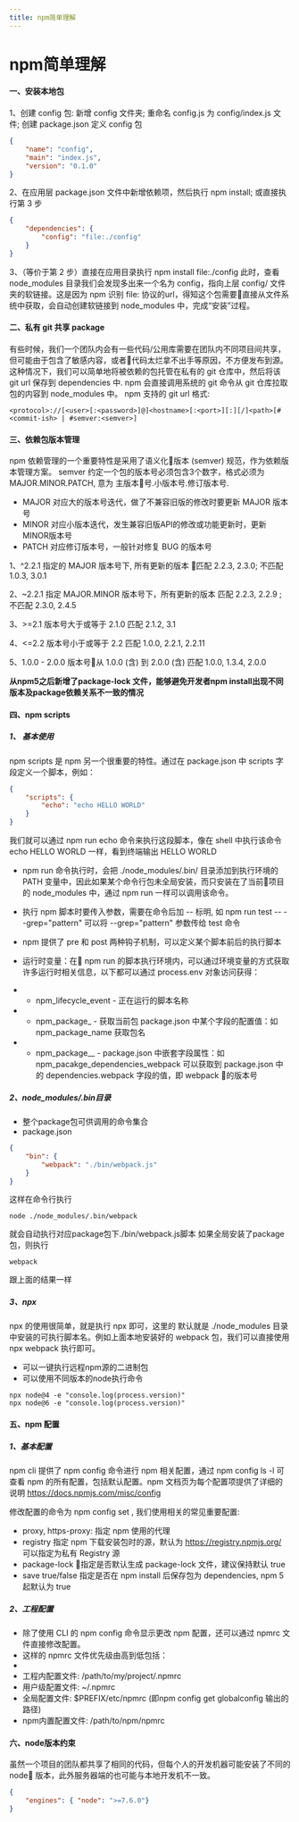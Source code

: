 ```yaml
---
title: npm简单理解
---
```

# npm简单理解
#### 一、安装本地包

1、创建 config 包:
新增 config 文件夹; 重命名 config.js 为 config/index.js 文件; 创建 package.json 定义 config 包
```json
{
    "name": "config",
    "main": "index.js",
    "version": "0.1.0"
}
```
2、在应用层 package.json 文件中新增依赖项，然后执行 npm install; 或直接执行第 3 步

```json
{
    "dependencies": {
        "config": "file:./config"
    }
}
```
3、（等价于第 2 步）直接在应用目录执行 npm install file:./config
此时，查看 node_modules 目录我们会发现多出来一个名为 config，指向上层 config/ 文件夹的软链接。这是因为 npm 识别 file: 协议的url，得知这个包需要直接从文件系统中获取，会自动创建软链接到 node_modules 中，完成“安装”过程。
#### 二、私有 git 共享 package
有些时候，我们一个团队内会有一些代码/公用库需要在团队内不同项目间共享，但可能由于包含了敏感内容，或者代码太烂拿不出手等原因，不方便发布到源。
这种情况下，我们可以简单地将被依赖的包托管在私有的 git 仓库中，然后将该  git url 保存到 dependencies 中. npm 会直接调用系统的 git 命令从 git 仓库拉取包的内容到 node_modules 中。
npm 支持的 git url 格式:

```
<protocol>://[<user>[:<password>]@]<hostname>[:<port>][:][/]<path>[#<commit-ish> | #semver:<semver>]
```
#### 三、依赖包版本管理
npm 依赖管理的一个重要特性是采用了语义化版本 (semver) 规范，作为依赖版本管理方案。
semver 约定一个包的版本号必须包含3个数字，格式必须为 MAJOR.MINOR.PATCH, 意为 主版本号.小版本号.修订版本号.

- MAJOR 对应大的版本号迭代，做了不兼容旧版的修改时要更新 MAJOR 版本号
- MINOR 对应小版本迭代，发生兼容旧版API的修改或功能更新时，更新MINOR版本号
- PATCH 对应修订版本号，一般针对修复 BUG 的版本号

1、^2.2.1
指定的 MAJOR 版本号下, 所有更新的版本
匹配 2.2.3, 2.3.0; 不匹配 1.0.3, 3.0.1


2、~2.2.1
指定 MAJOR.MINOR 版本号下，所有更新的版本
匹配 2.2.3, 2.2.9 ; 不匹配 2.3.0, 2.4.5


3、>=2.1
版本号大于或等于 2.1.0
匹配 2.1.2, 3.1


4、<=2.2
版本号小于或等于 2.2
匹配 1.0.0, 2.2.1, 2.2.11


5、1.0.0 - 2.0.0
版本号从 1.0.0 (含) 到 2.0.0 (含)
匹配 1.0.0, 1.3.4, 2.0.0

**从npm5之后新增了package-lock 文件，能够避免开发者npm install出现不同版本及package依赖关系不一致的情况**

#### 四、npm scripts
##### 1、 基本使用
npm scripts 是 npm 另一个很重要的特性。通过在 package.json 中 scripts 字段定义一个脚本，例如：

```json
{
    "scripts": {
        "echo": "echo HELLO WORLD"
    }
}
```
我们就可以通过 npm run echo 命令来执行这段脚本，像在 shell 中执行该命令 echo HELLO WORLD 一样，看到终端输出 HELLO WORLD

- npm run 命令执行时，会把 ./node_modules/.bin/ 目录添加到执行环境的 PATH 变量中，因此如果某个命令行包未全局安装，而只安装在了当前项目的 node_modules 中，通过 npm run 一样可以调用该命令。
- 执行 npm 脚本时要传入参数，需要在命令后加 -- 标明, 如 npm run test -- --grep="pattern" 可以将 --grep="pattern" 参数传给 test 命令
- npm 提供了 pre 和 post 两种钩子机制，可以定义某个脚本前后的执行脚本
- 运行时变量：在 npm run 的脚本执行环境内，可以通过环境变量的方式获取许多运行时相关信息，以下都可以通过 process.env 对象访问获得：

- - npm_lifecycle_event - 正在运行的脚本名称
- - npm_package_<key> - 获取当前包 package.json 中某个字段的配置值：如 npm_package_name 获取包名
- - npm_package_<key>_<sub-key> - package.json 中嵌套字段属性：如 npm_pacakge_dependencies_webpack 可以获取到 package.json 中的 dependencies.webpack 字段的值，即 webpack 的版本号
##### 2、node_modules/.bin目录
- 整个package包可供调用的命令集合
- package.json

```json
{
    "bin": {
        "webpack": "./bin/webpack.js"
    }
}
```
这样在命令行执行
```
node ./node_modules/.bin/webpack
```
就会自动执行对应package包下./bin/webpack.js脚本
如果全局安装了package包，则执行

```
webpack
```
跟上面的结果一样
##### 3、npx
npx 的使用很简单，就是执行 npx <command> 即可，这里的 <command> 默认就是 ./node_modules 目录中安装的可执行脚本名。例如上面本地安装好的 webpack 包，我们可以直接使用 npx webpack 执行即可。
- 可以一键执行远程npm源的二进制包
- 可以使用不同版本的node执行命令

```
npx node@4 -e "console.log(process.version)"
npx node@6 -e "console.log(process.version)"
```

####  五、npm 配置
##### 1、基本配置
npm cli 提供了 npm config 命令进行 npm 相关配置，通过 npm config ls -l 可查看 npm 的所有配置，包括默认配置。npm 文档页为每个配置项提供了详细的说明 https://docs.npmjs.com/misc/config

修改配置的命令为 npm config set <key> <value>, 我们使用相关的常见重要配置:
- proxy, https-proxy: 指定 npm 使用的代理
- registry 指定 npm 下载安装包时的源，默认为 https://registry.npmjs.org/ 可以指定为私有 Registry 源
- package-lock 指定是否默认生成 package-lock 文件，建议保持默认 true
- save true/false 指定是否在 npm install 后保存包为 dependencies, npm 5 起默认为 true
##### 2、工程配置
- 除了使用 CLI 的 npm config 命令显示更改 npm 配置，还可以通过 npmrc 文件直接修改配置。
- 这样的 npmrc 文件优先级由高到低包括：
- 
- 工程内配置文件: /path/to/my/project/.npmrc
- 用户级配置文件: ~/.npmrc
- 全局配置文件: $PREFIX/etc/npmrc (即npm config get globalconfig 输出的路径)
- npm内置配置文件: /path/to/npm/npmrc
#### 六、node版本约束
虽然一个项目的团队都共享了相同的代码，但每个人的开发机器可能安装了不同的 node 版本，此外服务器端的也可能与本地开发机不一致。

```json
{
    "engines": { "node": ">=7.6.0"}
}
```
